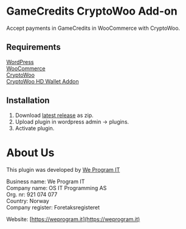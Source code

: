 # GameCredits CryptoWoo Add-on
Accept payments in GameCredits in WooCommerce with CryptoWoo.

## Requirements
[WordPress](https://wordpress.org/download/)  
[WooCommerce](https://wordpress.org/plugins/woocommerce/)  
[CryptoWoo](https://www.cryptowoo.com/shop/cryptowoo/)  
[CryptoWoo HD Wallet Addon](https://www.cryptowoo.com/shop/cryptowoo-hd-wallet-addon/)

## Installation
1. Download [latest release](https://github.com/WeProgramIT/cryptowoo-gamecredits-addon/releases/latest) as zip.
2. Upload plugin in wordpress admin -> plugins.
3. Activate plugin.

# About Us
This plugin was developed by [We Program IT](https://weprogram.it)

Business name: We Program IT  
Company name: OS IT Programming AS  
Org. nr: 921 074 077  
Country: Norway  
Company register: Foretaksregisteret

Website: [https://weprogram.it](https://weprogram.it)